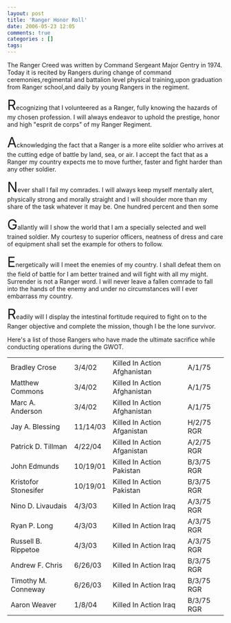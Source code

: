 ```yaml
---
layout: post
title: 'Ranger Honor Roll'
date: 2006-05-23 12:05
comments: true
categories : []
tags:
---
```

The Ranger Creed was written by Command Sergeant Major Gentry in 1974. Today it is recited by Rangers during change of command ceremonies,regimental and battalion level physical training,upon graduation from Ranger school,and daily by young Rangers in the regiment.

<font size="6">R</font>ecognizing that I volunteered as a Ranger,   fully knowing the hazards of my chosen profession.  I will always endeavor to uphold the prestige, honor and high "esprit de corps" of my Ranger Regiment.

<font size="6">A</font>cknowledging the fact that a Ranger is a more elite soldier who arrives at the cutting edge of battle by land, sea, or air.  I accept the fact that as a Ranger my country expects me to move further, faster and fight harder than any other soldier.

<font size="6">N</font>ever shall I fail my comrades.  I will always keep myself mentally alert, physically strong and morally straight and I will shoulder more than my share of the task whatever it may be.  One hundred percent and then some

<font size="6">G</font>allantly will I show the world that I am a specially selected and well trained soldier. My courtesy to superior officers, neatness of dress and care of   equipment shall set the example for others to follow.

<font size="6">E</font>nergetically will I meet the enemies of my country.  I shall defeat them on the field of battle for I am better trained and will fight with all my might.  Surrender is not a Ranger word.  I will never leave a fallen comrade to fall into the hands of the enemy and under no circumstances will I ever embarrass my country.

<font size="6">R</font>eadily will I display the intestinal fortitude required to fight on to the Ranger objective and complete the mission, though I be the lone survivor.

Here's a list of those Rangers who have made the ultimate sacrifice while conducting operations during the GWOT.

<table>
<tr><td>Bradley Crose</td><td>3/4/02</td><td>Killed In Action Afghanistan</td><td>A/1/75</td></tr>
<tr><td>Matthew Commons</td><td>3/4/02</td><td>Killed In Action Afghanistan</td><td>A/1/75</td></tr>
<tr><td>Marc A. Anderson</td><td>3/4/02</td><td>Killed In Action Afghanistan</td><td>A/1/75</td></tr>

<tr><td>Jay A. Blessing</td><td>11/14/03</td><td>Killed In Action Afganistan</td><td>H/2/75 RGR</td></tr>
<tr><td>Patrick D. Tillman</td><td>4/22/04</td><td>Killed In Action Afganistan</td><td>A/2/75 RGR</td></tr>

<tr><td>John Edmunds</td><td>10/19/01</td><td>Killed In Action Pakistan</td><td>B/3/75 RGR</td></tr>
<tr><td>Kristofor Stonesifer</td><td>10/19/01</td><td>Killed In Action Pakistan</td><td>B/3/75 RGR</td></tr>
<tr><td>Nino D. Livaudais</td><td>4/3/03</td><td>Killed In Action Iraq</td><td>A/3/75 RGR</td></tr>
<tr><td>Ryan P. Long</td><td>4/3/03</td><td>Killed In Action Iraq</td><td>A/3/75 RGR</td></tr>
<tr><td>Russell B. Rippetoe</td><td>4/3/03</td><td>Killed In Action Iraq</td><td>A/3/75 RGR</td></tr>
<tr><td>Andrew F. Chris</td><td>6/26/03</td><td>Killed In Action Iraq</td><td>B/3/75 RGR</td></tr>
<tr><td>Timothy M. Conneway</td><td>6/26/03</td><td>Killed In Action Iraq</td><td>B/3/75 RGR</td></tr>
<tr><td>Aaron Weaver</td><td>1/8/04</td><td>Killed In Action Iraq</td><td>B/3/75 RGR</td></tr>
</table>

